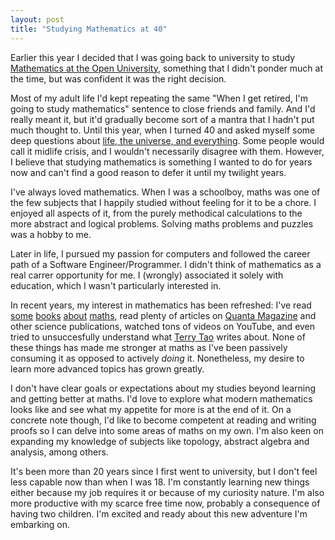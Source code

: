 ```yaml
---
layout: post
title: "Studying Mathematics at 40"
---
```


Earlier this year I decided that I was going back to university to study [Mathematics at the Open University](https://www.open.ac.uk/courses/maths/degrees/bsc-mathematics-q31), something that I didn't ponder much at the time, but was confident it was the right decision.

Most of my adult life I'd kept repeating the same "When I get retired, I'm going to study mathematics" sentence to close friends and family. And I'd really meant it, but it'd gradually become sort of a mantra that I hadn't put much thought to. Until this year, when I turned 40 and asked myself some deep questions about [life, the universe, and everything](https://en.wikipedia.org/wiki/Phrases_from_The_Hitchhiker%27s_Guide_to_the_Galaxy). Some people would call it midlife crisis, and I wouldn't necessarily disagree with them. However, I believe that studying mathematics is something I wanted to do for years now and can't find a good reason to defer it until my twilight years.

I've always loved mathematics. When I was a schoolboy, maths was one of the few subjects that I happily studied without feeling for it to be a chore. I enjoyed all aspects of it, from the purely methodical calculations to the more abstract and logical problems. Solving maths problems and puzzles was a hobby to me.

Later in life, I pursued my passion for computers and followed the career path of a Software Engineer/Programmer. I didn't think of mathematics as a real carrer opportunity for me. I (wrongly) associated it solely with education, which I wasn't particularly interested in.

In recent years, my interest in mathematics has been refreshed: I've read [some](https://www.goodreads.com/book/show/39730189-maths-in-bite-sized-chunks) [books](https://www.goodreads.com/book/show/131305.Fermat_s_Last_Theorem) [about](https://www.goodreads.com/book/show/208916.The_Music_of_the_Primes) [maths](https://www.goodreads.com/book/show/183761.Concepts_of_Modern_Mathematics), read plenty of articles on [Quanta Magazine](https://www.quantamagazine.org/) and other science publications, watched tons of videos on YouTube, and even tried to unsuccesfully understand what [Terry Tao](https://terrytao.wordpress.com/) writes about. None of these things has made me stronger at maths as I've been passively consuming it as opposed to actively *doing* it. Nonetheless, my desire to learn more advanced topics has grown greatly.

I don't have clear goals or expectations about my studies beyond learning and getting better at maths. I'd love to explore what modern mathematics looks like and see what my appetite for more is at the end of it. On a concrete note though, I'd like to become competent at reading and writing proofs so I can delve into some areas of maths on my own. I'm also keen on expanding my knowledge of subjects like topology, abstract algebra and analysis, among others.

It's been more than 20 years since I first went to university, but I don't feel less capable now than when I was 18. I'm constantly learning new things either because my job requires it or because of my curiosity nature. I'm also more productive with my scarce free time now, probably a consequence of having two children. I'm excited and ready about this new adventure I'm embarking on.
